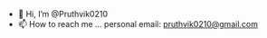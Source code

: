 - 👋 Hi, I’m @Pruthvik0210
- 📫 How to reach me ... personal email: pruthvik0210@gmail.com

<!---
Pruthvik0210/Pruthvik0210 is a ✨ special ✨ repository because its `README.md` (this file) appears on your GitHub profile.
You can click the Preview link to take a look at your changes.
--->
